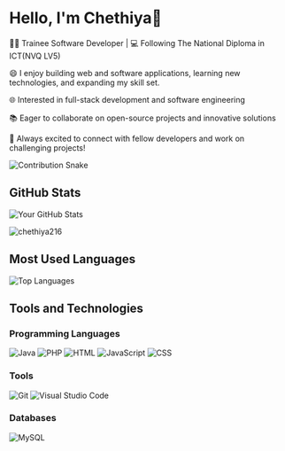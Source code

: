 # Hello, I'm Chethiya👋

👨‍💻 Trainee Software Developer | 💻 Following The National Diploma in ICT(NVQ LV5)

😄 I enjoy building web and software applications, learning new technologies, and expanding my skill set.

🌐 Interested in full-stack development and software engineering

📚 Eager to collaborate on open-source projects and innovative solutions

👯 Always excited to connect with fellow developers and work on challenging projects!

![Contribution Snake](https://raw.githubusercontent.com/chethiya216/chethiya216/output/dist/github-contribution-grid-snake-dark.svg)


## GitHub Stats

![Your GitHub Stats](https://github-readme-stats.vercel.app/api?username=chethiya216&show_icons=true&theme=radical)
<p><img src="https://github-readme-streak-stats.herokuapp.com/?user=chethiya216&theme=material-palenight&hide_border=false" alt="chethiya216" /></p>


## Most Used Languages

![Top Languages](https://github-readme-stats.vercel.app/api/top-langs/?username=chethiya216&theme=radical&layout=compact)

## Tools and Technologies

### Programming Languages

![Java](https://img.shields.io/badge/Java-007396?style=flat&logo=java&logoColor=white)
![PHP](https://img.shields.io/badge/PHP-777BB4?style=flat&logo=php&logoColor=white)
![HTML](https://img.shields.io/badge/HTML5-E34F26?style=flat&logo=html5&logoColor=white)
![JavaScript](https://img.shields.io/badge/JavaScript-F7DF1E?style=flat&logo=javascript&logoColor=black)
![CSS](https://img.shields.io/badge/CSS3-1572B6?style=flat&logo=css3&logoColor=white)


### Tools
![Git](https://img.shields.io/badge/Git-F05032?style=flat&logo=git&logoColor=white)
![Visual Studio Code](https://img.shields.io/badge/Visual%20Studio%20Code-007ACC?style=flat&logo=visual-studio-code&logoColor=white)

### Databases
![MySQL](https://img.shields.io/badge/MySQL-005C5F?style=flat&logo=mysql&logoColor=white)

<!--
**chethiya216/chethiya216** is a ✨ _special_ ✨ repository because its `README.md` (this file) appears on your GitHub profile.

Here are some ideas to get you started:

- 🔭 I’m currently working on ...
- 🌱 I’m currently learning ...
- 👯 I’m looking to collaborate on ...
- 🤔 I’m looking for help with ...
- 💬 Ask me about ...
- 📫 How to reach me: ...
- 😄 Pronouns: ...
- ⚡ Fun fact: ...
- [LinkedIn](www.linkedin.com/in/chethiya-lakshan-47a16a1b6)
-->



